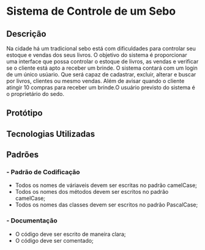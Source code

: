 # Sistema de Controle de um Sebo

## Descrição 

Na cidade há um tradicional sebo está com dificuldades para controlar seu estoque e vendas dos seus livros. O objetivo do sistema é proporcionar
uma interface que possa controlar o estoque de livros, as vendas e verificar se o cliente está apto a receber um brinde. O sistema contará com um 
login de um único usúario. Que será capaz de cadastrar, excluir, alterar e buscar por livros, clientes ou mesmo vendas. Além de avisar quando o cliente
atingir 10 compras para receber um brinde.O usuário previsto do sistema é o proprietário do sedo.

## Protótipo

## Tecnologias Utilizadas

## Padrões

### - Padrão de Codificação

- Todos os nomes de váriaveis devem ser escritas no padrão camelCase;
- Todos os nomes dos métodos devem ser escritos no padrão camelCase;
- Todos os nomes das classes devem ser escritos no padrão PascalCase;

### - Documentação 

- O código deve ser escrito de maneira clara;
- O código deve ser comentado;
